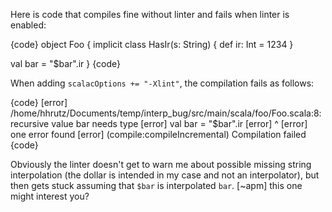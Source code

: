 Here is code that compiles fine without linter and fails when linter is enabled:

{code}
object Foo {
  implicit class HasIr(s: String) {
    def ir: Int = 1234
  }

  val bar = "$bar".ir
}
{code}

When adding `scalacOptions += "-Xlint"`, the compilation fails as follows:

{code}
[error] /home/hhrutz/Documents/temp/interp_bug/src/main/scala/foo/Foo.scala:8: recursive value bar needs type
[error]   val bar = "$bar".ir
[error]             ^
[error] one error found
[error] (compile:compileIncremental) Compilation failed
{code}

Obviously the linter doesn't get to warn me about possible missing string interpolation (the dollar is intended in my case and not an interpolator), but then gets stuck assuming that `$bar` is interpolated `bar`.
[~apm] this one might interest you?
